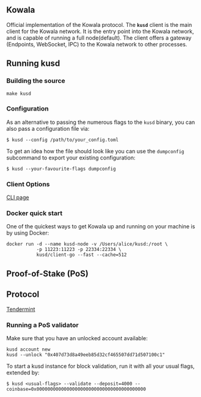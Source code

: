 ## Kowala

Official implementation of the Kowala protocol. The **`kusd`** client is the main client for the Kowala network.
It is the entry point into the Kowala network, and is capable of running a full node(default). The client offers
a gateway (Endpoints, WebSocket, IPC) to the Kowala network to other processes.

## Running kusd

### Building the source

    make kusd

### Configuration

As an alternative to passing the numerous flags to the `kusd` binary, you can also pass a configuration file via:

```
$ kusd --config /path/to/your_config.toml
```

To get an idea how the file should look like you can use the `dumpconfig` subcommand to export your existing configuration:

```
$ kusd --your-favourite-flags dumpconfig
```

### Client Options

[CLI page](https://github.com/ethereum/go-ethereum/wiki/Command-Line-Options)

### Docker quick start

One of the quickest ways to get Kowala up and running on your machine is by using Docker:

```
docker run -d --name kusd-node -v /Users/alice/kusd:/root \
           -p 11223:11223 -p 22334:22334 \
           kusd/client-go --fast --cache=512
```

## Proof-of-Stake (PoS)

## Protocol

[Tendermint](https://github.com/tendermint/tendermint)

### Running a PoS validator

Make sure that you have an unlocked account available:

```
kusd account new
kusd --unlock "0x407d73d8a49eeb85d32cf465507dd71d507100c1"
```

To start a kusd instance for block validation, run it with all your usual flags, extended by:

```
$ kusd <usual-flags> --validate --deposit=4000 --coinbase=0x0000000000000000000000000000000000000000
```
